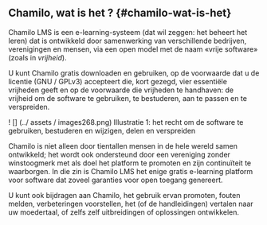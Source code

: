 ## Chamilo, wat is het ? {#chamilo-wat-is-het}

Chamilo LMS is een e-learning-systeem (dat wil zeggen: het beheert het leren) dat is ontwikkeld door samenwerking van verschillende bedrijven, verenigingen en mensen, via een open model met de naam «vrije software» (zoals in _vrijheid_).

U kunt Chamilo gratis downloaden en gebruiken, op de voorwaarde dat u de licentie (GNU / GPLv3) accepteert die, kort gezegd, vier essentiële vrijheden geeft en op de voorwaarde die vrijheden te handhaven: de vrijheid om de software te gebruiken, te bestuderen, aan te passen en te verspreiden.

! [] (../ assets / images268.png) Illustratie 1: het recht om de software te gebruiken, bestuderen en wijzigen, delen en verspreiden

Chamilo is niet alleen door tientallen mensen in de hele wereld samen ontwikkeld; het wordt ook ondersteund door een vereniging zonder winstoogmerk met als doel het platform te promoten en zijn continuïteit te waarborgen. In die zin is Chamilo LMS het enige gratis e-learning platform voor software dat zoveel garanties voor open toegang genereert.

U kunt ook bijdragen aan Chamilo, het gebruik ervan promoten, fouten melden, verbeteringen voorstellen, het (of de handleidingen) vertalen naar uw moedertaal, of zelfs zelf uitbreidingen of oplossingen ontwikkelen.
